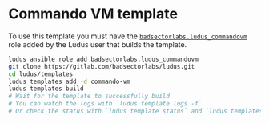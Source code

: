 # Commando VM template

To use this template you must have the [`badsectorlabs.ludus_commandovm`](https://github.com/badsectorlabs/ludus_commandovm) role added by the Ludus user that builds the template.

```bash
ludus ansible role add badsectorlabs.ludus_commandovm
git clone https://gitlab.com/badsectorlabs/ludus.git
cd ludus/templates
ludus templates add -d commando-vm
ludus templates build
# Wait for the template to successfully build
# You can watch the logs with `ludus template logs -f`
# Or check the status with `ludus template status` and `ludus templates list`
```